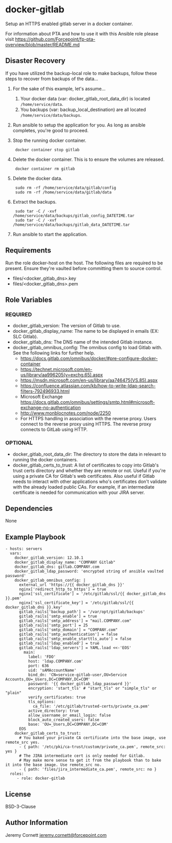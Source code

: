 # docker-gitlab

Setup an HTTPS enabled gitlab server in a docker container.

For information about PTA and how to use it with this Ansible role please visit https://github.com/Forcepoint/fp-pta-overview/blob/master/README.md

## Disaster Recovery

If you have utilized the backup-local role to make backups, follow these steps to recover from backups of the data...

1. For the sake of this example, let's assume...
   1. Your docker data (var: docker_gitlab_root_data_dir) is located `/home/service/data`.
   1. You backups (var: backup_local_destination) are all located `/home/service/data/backups`.
1. Run ansible to setup the application for you. As long as ansible completes, you're good to proceed.
1. Stop the running docker container.

        docker container stop gitlab
       
1. Delete the docker container. This is to ensure the volumes are released.

        docker container rm gitlab
       
1. Delete the docker data.

        sudo rm -rf /home/service/data/gitlab/config
        sudo rm -rf /home/service/data/gitlab/data

1. Extract the backups.

        sudo tar -C / -xvf /home/service/data/backups/gitlab_config_DATETIME.tar
        sudo tar -C / -xvf /home/service/data/backups/gitlab_data_DATETIME.tar

1. Run ansible to start the application.

## Requirements

Run the role docker-host on the host. The following files are required to be present. 
Ensure they're vaulted before committing them to source control.

* files/<docker_gitlab_dns>.key
* files/<docker_gitlab_dns>.pem

## Role Variables

### REQUIRED

* docker_gitlab_version: The version of Gitlab to use.
* docker_gitlab_display_name: The name to be displayed in emails (EX: SLC Gitlab).
* docker_gitlab_dns: The DNS name of the intended Gitlab instance.
* docker_gitlab_omnibus_config: The omnibus config to load Gitlab with. 
  See the following links for further help.
  * https://docs.gitlab.com/omnibus/docker/#pre-configure-docker-container
  * https://technet.microsoft.com/en-us/library/aa996205(v=exchg.65).aspx
  * https://msdn.microsoft.com/en-us/library/aa746475(VS.85).aspx
  * https://confluence.atlassian.com/kb/how-to-write-ldap-search-filters-792496933.html
  * Microsoft Exchange https://docs.gitlab.com/omnibus/settings/smtp.html#microsoft-exchange-no-authentication
  * http://www.monblocnotes.com/node/2250
  * For HTTPS handling in association with the reverse proxy. Users connect to
    the reverse proxy using HTTPS. The reverse proxy connects to GitLab using HTTP.

### OPTIONAL

* docker_gitlab_root_data_dir: The directory to store the data in relevant to running the docker containers.
* docker_gitlab_certs_to_trust: A list of certificates to copy into Gitlab's trust certs directory and 
  whether they are remote or not.
  Useful if you're using a private CA for Gitlab's web certificates. 
  Also useful if Gitlab needs to interact with other applications who's certificates 
  don't validate with the already loaded public CAs. For example, if an intermediate 
  certificate is needed for communication with your JIRA server.

## Dependencies

None

## Example Playbook

    - hosts: servers
      vars:
        docker_gitlab_version: 12.10.1
        docker_gitlab_display_name: "COMPANY Gitlab"
        docker_gitlab_dns: gitlab.COMPANY.com
        docker_gitlab_ldap_password: 'encrypted string of ansible vaulted password'
        docker_gitlab_omnibus_config: |
          external_url 'https://{{ docker_gitlab_dns }}'
          nginx['redirect_http_to_https'] = true
          nginx['ssl_certificate'] = '/etc/gitlab/ssl/{{ docker_gitlab_dns }}.pem'
          nginx['ssl_certificate_key'] = '/etc/gitlab/ssl/{{ docker_gitlab_dns }}.key'
          gitlab_rails['backup_path'] = '/var/opt/gitlab/backups'
          gitlab_rails['smtp_enable'] = true
          gitlab_rails['smtp_address'] = "mail.COMPANY.com"
          gitlab_rails['smtp_port'] = 25
          gitlab_rails['smtp_domain'] = "COMPANY.com"
          gitlab_rails['smtp_authentication'] = false
          gitlab_rails['smtp_enable_starttls_auto'] = false
          gitlab_rails['ldap_enabled'] = true
          gitlab_rails['ldap_servers'] = YAML.load <<-'EOS'
            main:
              label: 'FDO'
              host: 'ldap.COMPANY.com'
              port: 636
              uid: 'sAMAccountName'
              bind_dn: 'CN=service-gitlab-user,OU=Service Accounts,OU=_Users,DC=COMPANY,DC=COM'
              password: '{{ docker_gitlab_ldap_password }}'
              encryption: 'start_tls' # "start_tls" or "simple_tls" or "plain"
              verify_certificates: true
              tls_options:
                ca_file: '/etc/gitlab/trusted-certs/private_ca.pem'
              active_directory: true
              allow_username_or_email_login: false
              block_auto_created_users: false
              base: 'OU=_Users,DC=COMPANY,DC=COM'
          EOS
        docker_gitlab_certs_to_trust:
          # You baked your private CA certificate into the base image, use remote_src yes.
          - { path: '/etc/pki/ca-trust/custom/private_ca.pem', remote_src: yes }
          # The JIRA intermediate cert is only needed for Gitlab. 
          # May make more sense to get it from the playbook than to bake it into the base image. Use remote_src no.
          - { path: 'files/jira_intermediate_ca.pem', remote_src: no }
      roles:
         - role: docker-gitlab

## License

BSD-3-Clause

## Author Information

Jeremy Cornett <jeremy.cornett@forcepoint.com>
